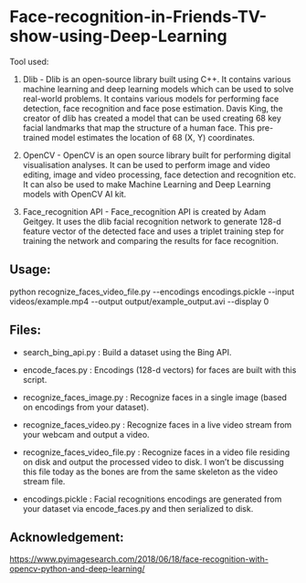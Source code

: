 # Face-recognition-in-Friends-TV-show-using-Deep-Learning

Tool used:

1. Dlib - Dlib is an open-source library built using C++. It contains various machine learning and deep learning models which can be used to solve real-world problems. It contains various models for performing face detection, face recognition and face pose estimation. Davis King, the creator of dlib has created a model that can be used creating 68 key facial landmarks that map the structure of a human face. This pre-trained model estimates the location of 68 (X, Y) coordinates.

2. OpenCV - OpenCV is an open source library built for performing digital visualisation analyses. It can be used to perform image and video editing, image and video processing, face detection and recognition etc. It can also be used to make Machine Learning and Deep Learning models with OpenCV AI kit.

3. Face_recognition API - Face_recognition API is created by Adam Geitgey. It uses the dlib facial recognition network to generate 128-d feature vector of the detected face and uses a triplet training step for training the network and comparing the results for face recognition.

## Usage:
python recognize_faces_video_file.py --encodings encodings.pickle --input videos/example.mp4 --output output/example_output.avi --display 0

## Files: 

+ search_bing_api.py : Build a dataset using the Bing API.

+ encode_faces.py : Encodings (128-d vectors) for faces are built with this script.

+ recognize_faces_image.py : Recognize faces in a single image (based on encodings from your dataset).

+ recognize_faces_video.py : Recognize faces in a live video stream from your webcam and output a video.

+ recognize_faces_video_file.py : Recognize faces in a video file residing on disk and output the processed video to disk. I won’t be discussing this file today as the bones are from the same skeleton as the video stream file.

+ encodings.pickle : Facial recognitions encodings are generated from your dataset via encode_faces.py and then serialized to disk.

## Acknowledgement: 

https://www.pyimagesearch.com/2018/06/18/face-recognition-with-opencv-python-and-deep-learning/
